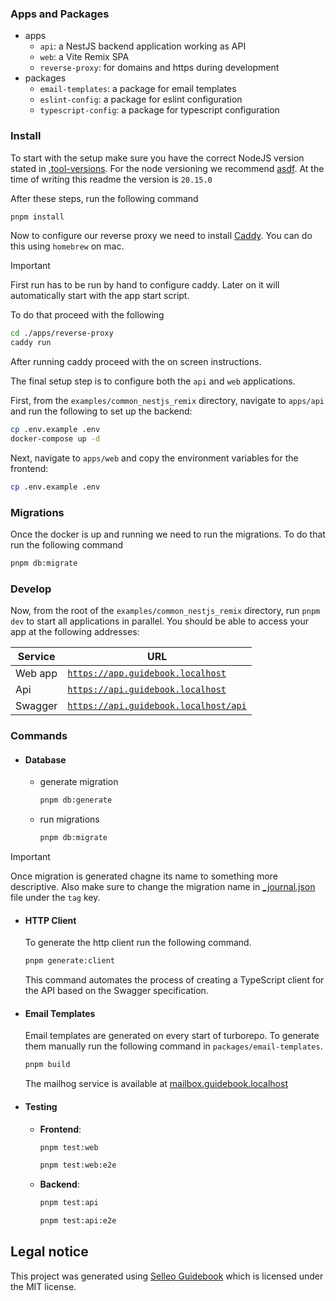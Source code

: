 ### Apps and Packages

- apps
  - `api`: a NestJS backend application working as API
  - `web`: a Vite Remix SPA
  - `reverse-proxy`: for domains and https during development
- packages
  - `email-templates`: a package for email templates
  - `eslint-config`: a package for eslint configuration
  - `typescript-config`: a package for typescript configuration

### Install

To start with the setup make sure you have the correct NodeJS version stated in [.tool-versions](./.tool-versions).
For the node versioning we recommend [asdf](https://asdf-vm.com/). At the time of writing this readme the version is `20.15.0`

After these steps, run the following command

```sh
pnpm install
```

Now to configure our reverse proxy we need to install [Caddy](https://caddyserver.com/docs/install#homebrew-mac). You
can do this using `homebrew` on mac.

> [!IMPORTANT]  
> First run has to be run by hand to configure caddy. Later on it will automatically
> start with the app start script.

To do that proceed with the following

```sh
cd ./apps/reverse-proxy
caddy run
```

After running caddy proceed with the on screen instructions.

The final setup step is to configure both the `api` and `web` applications.

First, from the `examples/common_nestjs_remix` directory, navigate to `apps/api` and run the following to set up the backend:

```sh
cp .env.example .env
docker-compose up -d
```

Next, navigate to `apps/web` and copy the environment variables for the frontend:

```sh
cp .env.example .env
```

### Migrations

Once the docker is up and running we need to run the migrations. To do that run the following command

```sh
pnpm db:migrate
```

### Develop

Now, from the root of the `examples/common_nestjs_remix` directory, run `pnpm dev` to start all applications in parallel.
You should be able to access your app at the following addresses:

| Service | URL                                                                          |
| ------- | ---------------------------------------------------------------------------- |
| Web app | [`https://app.guidebook.localhost`](https://app.guidebook.localhost)         |
| Api     | [`https://api.guidebook.localhost`](https://api.guidebook.localhost)          |
| Swagger | [`https://api.guidebook.localhost/api`](https://api.guidebook.localhost/api) |

### Commands

- #### Database

  - generate migration

    ```sh
    pnpm db:generate
    ```

  - run migrations

    ```sh
    pnpm db:migrate
    ```

> [!IMPORTANT]
> Once migration is generated chagne its name to something more descriptive.
> Also make sure to change the migration name in [\_journal.json](apps/api/src/storage/migrations/meta/_journal.json) file under the `tag` key.

- #### HTTP Client

  To generate the http client run the following command.

  ```sh
  pnpm generate:client
  ```

  This command automates the process of creating a TypeScript client for the API based on the Swagger specification.

- #### Email Templates

  Email templates are generated on every start of turborepo. To generate them manually run the following command in `packages/email-templates`.

  ```sh
  pnpm build
  ```

  The mailhog service is available at [mailbox.guidebook.localhost](https://mailbox.guidebook.localhost)

- #### Testing
  - **Frontend**:
    ```sh
    pnpm test:web
    ```
    ```sh
    pnpm test:web:e2e
    ```
  - **Backend**:
    ```sh
    pnpm test:api
    ```
    ```sh
    pnpm test:api:e2e
    ```

## Legal notice

This project was generated using [Selleo Guidebook](https://github.com/Selleo/guidebook) which is licensed under the MIT license.